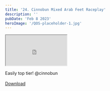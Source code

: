 ```yaml
---
title: '24. Cinnobun Mixed Arab Feet Raceplay'
description: ''
pubDate: 'Feb 8 2023'
heroImage: '/QOS-placeholder-1.jpg'
---
```

<iframe src="https://drive.google.com/file/d/1HFPRPXEoq1eHeFoX5fbpr-6GWUD6pHe2/preview" width="200" height="100" allow="autoplay" allowfullscreen="allowfullscreen"></iframe>

Easily top tier! @cinnobun
<br>
<br>
<a class="read_more" href="https://drive.google.com/file/d/1HFPRPXEoq1eHeFoX5fbpr-6GWUD6pHe2/view?usp=sharing">Download</a>


